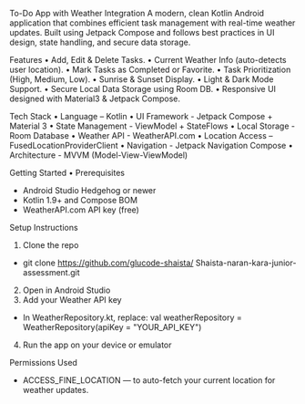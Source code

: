 To-Do App with Weather Integration
A modern, clean Kotlin Android application that combines efficient task management with real-time weather updates. Built using Jetpack Compose and follows best practices in UI design, state handling, and secure data storage.

Features
•	Add, Edit & Delete Tasks.
•	Current Weather Info (auto-detects user location).
•	Mark Tasks as Completed or Favorite.
•	Task Prioritization (High, Medium, Low).
•	Sunrise & Sunset Display.
•	Light & Dark Mode Support.
•	Secure Local Data Storage using Room DB.
•	Responsive UI designed with Material3 & Jetpack Compose.

Tech Stack
•	Language – Kotlin
•	UI Framework	 - Jetpack Compose + Material 3
•	State Management - ViewModel + StateFlows
•	Local Storage - Room Database
•	Weather API - WeatherAPI.com
•	Location Access – FusedLocationProviderClient
•	Navigation - Jetpack Navigation Compose
•	Architecture - MVVM (Model-View-ViewModel)

Getting Started
•	Prerequisites
-	Android Studio Hedgehog or newer
-	Kotlin 1.9+ and Compose BOM
-	WeatherAPI.com API key (free)

Setup Instructions
1.	Clone the repo
-	git clone https://github.com/glucode-shaista/ Shaista-naran-kara-junior-assessment.git
2.	Open in Android Studio
3.	Add your Weather API key
-	In WeatherRepository.kt, replace:
  val weatherRepository = WeatherRepository(apiKey = "YOUR_API_KEY")
4.	Run the app on your device or emulator

Permissions Used
-	ACCESS_FINE_LOCATION — to auto-fetch your current location for weather updates.
